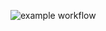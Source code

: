 ![example workflow](https://github.com/adamcarter93/ProtocolWitnessable/actions/workflows/swift.yml/badge.svg)

